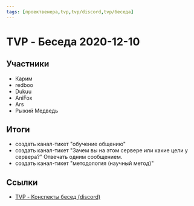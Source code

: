 ```yaml
---
tags: [проектвенера,tvp,tvp/discord,tvp/беседа]
---
```

# TVP - Беседа 2020-12-10
## Участники
  - Карим
  - redboo
  - Dukuu
  - AniFox
  - Ars
  - Рыжий Медведь
## Итоги
  - создать канал-тикет &quot;обучение общению&quot;
  - создать канал-тикет &quot;Зачем вы на этом сервере или какие цели у сервера?&quot; Отвечать одним сообщением.
  - создать канал-тикет &quot;методология (научный метод)&quot;

## Ссылки

- [TVP - Конспекты бесед (discord)](TVP%20-%20%D0%9A%D0%BE%D0%BD%D1%81%D0%BF%D0%B5%D0%BA%D1%82%D1%8B%20%D0%B1%D0%B5%D1%81%D0%B5%D0%B4%20(discord).md)